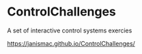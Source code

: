 # ControlChallenges

A set of interactive control systems exercies

https://janismac.github.io/ControlChallenges/
